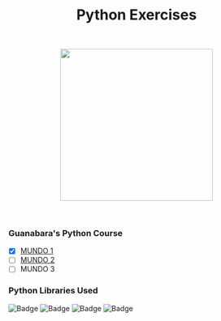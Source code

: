 <h1 align="center">
Python Exercises
</h1>

<br/>

<p align="center">
<img src="https://cdn.jsdelivr.net/gh/devicons/devicon/icons/python/python-original-wordmark.svg" width="300" height="300"/>
</p>

<br/>

<h3> Guanabara's Python Course </h3> 

- [x] [MUNDO 1](https://github.com/isadorarocsilva/PythonExercises/tree/GuanabaraMundo1)
- [ ] [MUNDO 2](https://github.com/isadorarocsilva/PythonExercises/tree/GuanabaraMundo2)
- [ ] MUNDO 3

<h3> Python Libraries Used </h3>

<p>

![Badge](https://img.shields.io/static/v1?label=&message=MATH&color=gray&style=for-the-badge&logo=MATH)
![Badge](https://img.shields.io/static/v1?label=&message=RANDOM&color=gray&style=for-the-badge&logo=RANDOM)
![Badge](https://img.shields.io/static/v1?label=&message=PYGAME&color=gray&style=for-the-badge&logo=PYGAME)
![Badge](https://img.shields.io/static/v1?label=&message=WEBBROWSER&color=gray&style=for-the-badge&logo=WEBBROWSER)
</p>
